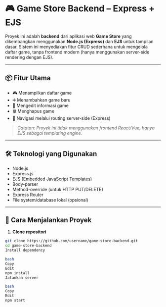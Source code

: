 # 🎮 Game Store Backend – Express + EJS

Proyek ini adalah **backend** dari aplikasi web **Game Store** yang dikembangkan menggunakan **Node.js (Express)** dan **EJS** untuk tampilan dasar. Sistem ini menyediakan fitur CRUD sederhana untuk mengelola daftar game, tanpa frontend modern (hanya menggunakan server-side rendering dengan EJS).

---

## 📦 Fitur Utama

- 🎮 Menampilkan daftar game
- ➕ Menambahkan game baru
- 📝 Mengedit informasi game
- 🗑️ Menghapus game
- 🧭 Navigasi melalui routing server-side (Express)

> *Catatan: Proyek ini tidak menggunakan frontend React/Vue, hanya EJS sebagai templating engine.*

---

## 🛠️ Teknologi yang Digunakan

- Node.js
- Express.js
- EJS (Embedded JavaScript Templates)
- Body-parser
- Method-override (untuk HTTP PUT/DELETE)
- Express Router
- File system/database lokal (opsional)

---

## 🚀 Cara Menjalankan Proyek

1. **Clone repositori**

```bash
git clone https://github.com/username/game-store-backend.git
cd game-store-backend
Install dependency

bash
Copy
Edit
npm install
Jalankan server

bash
Copy
Edit
npm start
